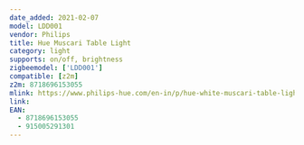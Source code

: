 ```yaml
---
date_added: 2021-02-07
model: LDD001
vendor: Philips
title: Hue Muscari Table Light
category: light
supports: on/off, brightness
zigbeemodel: ['LDD001']
compatible: [z2m]
z2m: 8718696153055
mlink: https://www.philips-hue.com/en-in/p/hue-white-muscari-table-light/4503948M0
link: 
EAN:
  - 8718696153055
  - 915005291301
---
```


